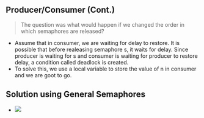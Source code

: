 

## Producer/Consumer (Cont.)

> The question was what would happen if we changed the order in which semaphores are released?

* Assume that in consumer, we are waiting for delay to restore. It is possible that before realeasing semaphore s, it waits for delay. Since producer is waiting for s and consumer is waiting for producer to restore delay, a condition called deadlock is created.
* To solve this, we use a local variable to store the value of n in consumer and we are goot to go.

## Solution using General Semaphores

* ![](/assets/images/2021-10-24-17-47-13.png)
